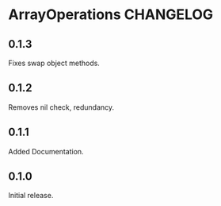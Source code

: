 # ArrayOperations CHANGELOG

## 0.1.3

Fixes swap object methods.

## 0.1.2

Removes nil check, redundancy.

## 0.1.1

Added Documentation.

## 0.1.0

Initial release.
